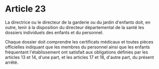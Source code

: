 # Article 23

La directrice ou le directeur de la garderie ou du jardin d'enfants doit, en outre, tenir à la disposition du directeur départemental de la santé les dossiers individuels des enfants et du personnel.

Chaque dossier doit comprendre les certificats médicaux et toutes pièces officielles indiquant que les membres du personnel ainsi que les enfants fréquentant l'établissement ont satisfait aux obligations définies par les articles 13 et 14, d'une part, et les articles 17 et 18, d'autre part, du présent arrêté.
